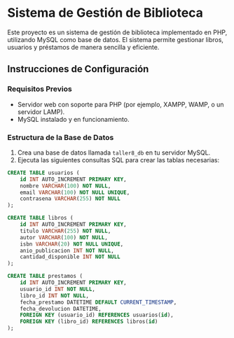 # Sistema de Gestión de Biblioteca

Este proyecto es un sistema de gestión de biblioteca implementado en PHP, utilizando MySQL como base de datos. El sistema permite gestionar libros, usuarios y préstamos de manera sencilla y eficiente.

## Instrucciones de Configuración

### Requisitos Previos

- Servidor web con soporte para PHP (por ejemplo, XAMPP, WAMP, o un servidor LAMP).
- MySQL instalado y en funcionamiento.

### Estructura de la Base de Datos

1. Crea una base de datos llamada `taller8_db` en tu servidor MySQL.
2. Ejecuta las siguientes consultas SQL para crear las tablas necesarias:

```sql
CREATE TABLE usuarios (
    id INT AUTO_INCREMENT PRIMARY KEY,
    nombre VARCHAR(100) NOT NULL,
    email VARCHAR(100) NOT NULL UNIQUE,
    contrasena VARCHAR(255) NOT NULL
);

CREATE TABLE libros (
    id INT AUTO_INCREMENT PRIMARY KEY,
    titulo VARCHAR(255) NOT NULL,
    autor VARCHAR(100) NOT NULL,
    isbn VARCHAR(20) NOT NULL UNIQUE,
    anio_publicacion INT NOT NULL,
    cantidad_disponible INT NOT NULL
);

CREATE TABLE prestamos (
    id INT AUTO_INCREMENT PRIMARY KEY,
    usuario_id INT NOT NULL,
    libro_id INT NOT NULL,
    fecha_prestamo DATETIME DEFAULT CURRENT_TIMESTAMP,
    fecha_devolucion DATETIME,
    FOREIGN KEY (usuario_id) REFERENCES usuarios(id),
    FOREIGN KEY (libro_id) REFERENCES libros(id)
);